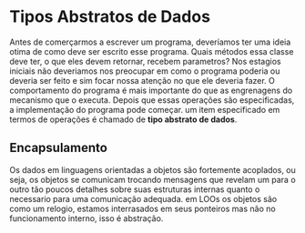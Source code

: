 # Tipos Abstratos de Dados

Antes de comerçarmos a escrever um programa, deveríamos ter uma ideia otima de como deve ser escrito esse programa. Quais métodos essa classe deve ter, o que eles devem retornar, recebem parametros?
Nos estagios iniciais não deveriamos nos preocupar em como o programa poderia ou deveria ser feito e sim focar nossa atenção no que ele deveria fazer.
O comportamento do programa é mais importante do que as engrenagens do mecanismo que o executa.
Depois que essas operações são especificadas, a implementação do programa pode começar.
um item especificado em termos de operações é chamado de **tipo abstrato de dados**.

## Encapsulamento
Os dados em linguagens orientadas a objetos são fortemente acoplados, ou seja, os objetos se comunicam trocando mensagens que revelam um para o outro tão poucos detalhes sobre suas estruturas internas quanto o necessario para uma comunicação adequada.
em LOOs os objetos são como um relogio, estamos interrasados em seus ponteiros mas não no funcionamento interno, isso é abstração.